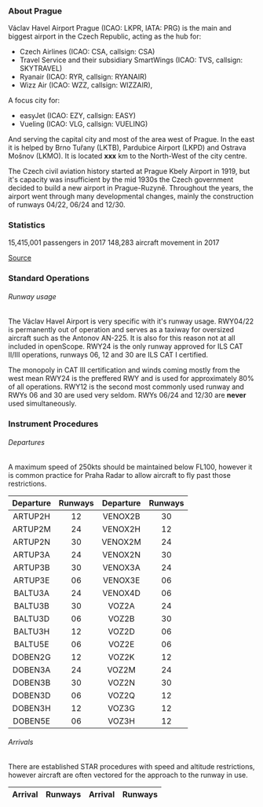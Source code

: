 ### About Prague

Václav Havel Airport Prague (ICAO: LKPR, IATA: PRG) is the main and biggest airport in the Czech Republic, acting as the hub for:
- Czech Airlines (ICAO: CSA, callsign: CSA)
- Travel Service and their subsidiary SmartWings (ICAO: TVS, callsign: SKYTRAVEL)
- Ryanair (ICAO: RYR, callsign: RYANAIR)
- Wizz Air (ICAO: WZZ, callsign: WIZZAIR),

A focus city for: 
- easyJet (ICAO: EZY, callsign: EASY)
- Vueling (ICAO: VLG, callsign: VUELING)

And serving the capital city and most of the area west of Prague. In the east it is helped by Brno Tuřany (LKTB), Pardubice Airport (LKPD) and Ostrava Mošnov (LKMO). It is located <b>xxx</b> km to the North-West of the city centre. 

The Czech civil aviation history started at Prague Kbely Airport in 1919, but it's capacity was insufficient by the mid 1930s the Czech government decided to build a new airport in Prague-Ruzyně. Throughout the years, the airport went through many developmental changes, mainly the construction of runways 04/22, 06/24 and 12/30. 

### Statistics

15,415,001 passengers in 2017
148,283 aircraft movement in 2017

[Source](https://en.wikipedia.org/wiki/V%C3%A1clav_Havel_Airport_Prague)

### Standard Operations

###### Runway usage

The Václav Havel Airport is very specific with it's runway usage. RWY04/22 is permanently out of operation and serves as a taxiway for oversized aircraft such as the Antonov AN-225. It is also for this reason not at all included in openScope. RWY24 is the only runway approved for ILS CAT II/III operations, runways 06, 12 and 30 are ILS CAT I certified. 

The monopoly in CAT III certification and winds coming mostly from the west mean RWY24 is the preffered RWY and is used for approximately 80% of all operations. RWY12 is the second most commonly used runway and RWYs 06 and 30 are used very seldom. RWYs 06/24 and 12/30 are <b>never</b> used simultaneously. 

### Instrument Procedures

###### Departures

A maximum speed of 250kts should be maintained below FL100, however it is common practice for Praha Radar to allow aircraft to fly past those restrictions.

|      Departure      |                       Runways                       |      Departure      |                       Runways                       |
|:-------------------:|:-------------------------------:|:-------------------:|:-------------------------------:|
| ARTUP2H | 12 | VENOX2B | 30 |
| ARTUP2M | 24 | VENOX2H | 12 |
| ARTUP2N | 30 | VENOX2M | 24 |
| ARTUP3A | 24 | VENOX2N | 30 |
| ARTUP3B | 30 | VENOX3A | 24 |
| ARTUP3E | 06 | VENOX3E | 06 |
| BALTU3A | 24 | VENOX4D | 06 |
| BALTU3B | 30 |  VOZ2A  | 24 |
| BALTU3D | 06 |  VOZ2B  | 30 |
| BALTU3H | 12 |  VOZ2D  | 06 |
| BALTU5E | 06 |  VOZ2E  | 06 |
| DOBEN2G | 12 |  VOZ2K  | 12 |
| DOBEN3A | 24 |  VOZ2M  | 24 |
| DOBEN3B | 30 |  VOZ2N  | 30 |
| DOBEN3D | 06 |  VOZ2Q  | 12 |
| DOBEN3H | 12 |  VOZ3G  | 12 |
| DOBEN5E | 06 |  VOZ3H  | 12 |

###### Arrivals

There are established STAR procedures with speed and altitude restrictions, however aircraft are often vectored for the approach to the runway in use. 

|      Arrival      |                       Runways                       |      Arrival      |                       Runways                       |
|:-----------------:|:-------------------------------:|:-----------------:|:-------------------------------:|